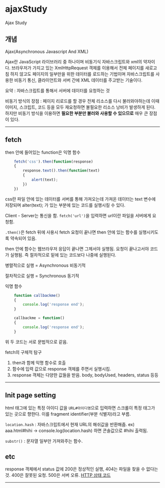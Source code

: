 # ajaxStudy
Ajax Study 

## 개념

Ajax(Asynchronous Javascript And XML)

Ajax란 JavaScript 라이브러리 중 하나이며 비동기식 자바스크립트와 xml의 약자이다. 브라우저가 가지고 있는 XmlHttpRequest 객체를 이용해서 전체 페이지를
새로고침 하지 않고도 페이지의 일부만을 위한 데이터를 로드하는 기법이며 자바스크립트를 사용한 비동기 통신, 클라이언트와 서버 간에 XML 데이터를 주고받는 기술이다.

요약 : 자바스크립트를 통해서 서버에 데이터를 요청하는 것

비동기 방식의 장점 : 페이지 리로드를 할 경우 전체 리소스를 다시 불러와야하는데 이때 이미지, 스크립트, 코드 등을 모두 재요청하면 불필요한 리소스 낭비가 발생하게 된다.
하지만 비동기 방식을 이용하면 **필요한 부분만 불러와 사용할 수 있으므로** 매우 큰 장점이 있다.

---

## fetch

then 안에 들어있는 function은 익명 함수

``` javascript
    fetch('css').then(function(response)
    {
        response.text().then(function(text)
        {
            alert(text);
        })
    })

```
css란 파일 안에 있는 데이터를 서버를 통해 가져오는데 가져온 데이터는 text 변수에 저장되며 alter(text); 가 있는 부분에 있는 코드를 실행시킬 수 있다.

Client - Server는 통신을 함. `fetch('url')`을 입력하면 url이란 파일을 서버에게 요청함.

`.then()`은 fetch 뒤에 사용시 fetch 요청이 끝나면 then 안에 있는 함수를 실행시키도록 약속되어 있음.

then 안에 함수는 웹브라우저 응답이 끝나면 그제서야 실행됨. 요청이 끝나고서야 코드가 실행됨. 즉 절차적으로 밑에 있는 코드보다 나중에 실행된다.

병렬적으로 실행 = Asynchronous 비동기적

절차적으로 실행 = Synchronous 동기적

익명 함수
``` javascript
    function callbackme()
    {
        console.log('response end');
    }

    callbackme = function()
    {
        console.log('response end');
    }
```
위 두 코드는 서로 문법적으로 같음.

fetch의 구체적 탐구
1. then과 함께 익명 함수로 호출
2. 함수에 입력 값으로 response 객체를 주면서 실행시킴.
3. response 객체는 다양한 값들을 받음. body, bodyUsed, headers, status 등등

---

## Init page setting

html 태그에 있는 특정 아이디 값을 `URL#아이디명`으로 입력하면 스크롤이 특정 태그가 있는 곳으로 향한다. 이를 fragment identifier(부분 식별자)라고 부름.

`location.hash` : 자바스크립트에서 현재 URL의 해쉬값을 반환해줌.
ex) aaa.html#hihi -> console.log(location.hash) 하면 콘솔값으로 #hihi 출력됨.

`substr()` : 문자열 일부만 가져와주는 함수.

## etc

response 객체에서 status 값에 200은 정상적인 실행, 404는 파일을 찾을 수 없다는 것. 400은 잘못된 요청. 500은 서버 오류. [HTTP 상태 코드](https://developer.mozilla.org/ko/docs/Web/HTTP/Status)



---
